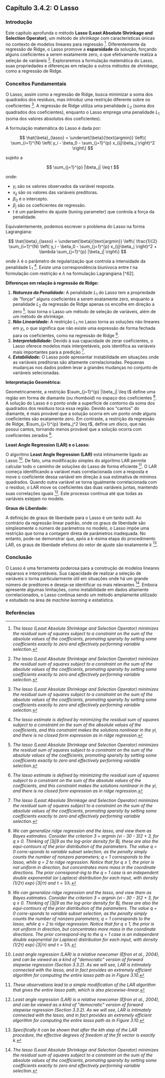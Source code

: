 ## Capítulo 3.4.2: O Lasso

### Introdução

Este capítulo aprofunda o método **Lasso (Least Absolute Shrinkage and Selection Operator)**, um método de *shrinkage* com características únicas no contexto de modelos lineares para regressão [^61]. Diferentemente da regressão de Ridge, o Lasso promove a **esparsidade** da solução, forçando alguns coeficientes a serem exatamente zero, o que efetivamente realiza a seleção de variáveis [^61]. Exploraremos a formulação matemática do Lasso, suas propriedades e diferenças em relação a outros métodos de *shrinkage*, como a regressão de Ridge.

### Conceitos Fundamentais

O Lasso, assim como a regressão de Ridge, busca minimizar a soma dos quadrados dos resíduos, mas introduz uma restrição diferente sobre os coeficientes [^61]. A regressão de Ridge utiliza uma penalidade $L_2$ (soma dos quadrados dos coeficientes), enquanto o Lasso emprega uma penalidade $L_1$ (soma dos valores absolutos dos coeficientes).

A formulação matemática do Lasso é dada por:

$$ \hat{\beta}_{lasso} = \underset{\beta}{\text{argmin}} \left\{ \sum_{i=1}^{N} \left( y_i - \beta_0 - \sum_{j=1}^{p} x_{ij}\beta_j \right)^2 \right\} $$

sujeito a

$$ \sum_{j=1}^{p} |\beta_j| \leq t $$

onde:

*   $y_i$ são os valores observados da variável resposta.
*   $x_{ij}$ são os valores das variáveis preditoras.
*   $\beta_0$ é o intercepto.
*   $\beta_j$ são os coeficientes de regressão.
*   $t$ é um parâmetro de ajuste (tuning parameter) que controla a força da penalidade.

Equivalentemente, podemos escrever o problema do Lasso na forma Lagrangiana:

$$ \hat{\beta}_{lasso} = \underset{\beta}{\text{argmin}} \left\{ \frac{1}{2} \sum_{i=1}^{N} \left( y_i - \beta_0 - \sum_{j=1}^{p} x_{ij}\beta_j \right)^2 + \lambda \sum_{j=1}^{p} |\beta_j| \right\} $$

onde $\lambda$ é o parâmetro de regularização que controla a intensidade da penalidade $L_1$ [^68]. Existe uma correspondência biunívoca entre $t$ na formulação com restrição e $\lambda$ na formulação Lagrangiana [^62].

**Diferenças em relação à regressão de Ridge:**

1.  ***Natureza da Penalidade:*** A penalidade $L_1$ do Lasso tem a propriedade de "forçar" alguns coeficientes a serem exatamente zero, enquanto a penalidade $L_2$ da regressão de Ridge apenas os encolhe em direção a zero [^61]. Isso torna o Lasso um método de seleção de variáveis, além de um método de *shrinkage*.
2.  ***Não Linearidade:*** A restrição $L_1$ no Lasso torna as soluções não lineares em $y_i$, o que significa que não existe uma expressão de forma fechada para os coeficientes, como na regressão de Ridge [^68].
3.  ***Interpretabilidade:*** Devido à sua capacidade de zerar coeficientes, o Lasso oferece modelos mais interpretáveis, pois identifica as variáveis mais importantes para a predição [^61].
4.  ***Estabilidade:*** O Lasso pode apresentar instabilidade em situações onde as variáveis preditoras são altamente correlacionadas. Pequenas mudanças nos dados podem levar a grandes mudanças no conjunto de variáveis selecionadas.

**Interpretação Geométrica:**

Geometricamente, a restrição $\sum_{j=1}^{p} |\beta_j| \leq t$ define uma região em forma de diamante (ou *rhomboid*) no espaço dos coeficientes [^72]. A solução do Lasso é o ponto onde a superfície de contorno da soma dos quadrados dos resíduos toca essa região. Devido aos "cantos" do diamante, é mais provável que a solução ocorra em um ponto onde alguns coeficientes são exatamente zero. Em contraste, a restrição da regressão de Ridge, $\sum_{j=1}^{p} \beta_j^2 \leq t$, define um disco, que não possui cantos, tornando menos provável que a solução ocorra com coeficientes zerados [^72].

**Least Angle Regression (LAR) e o Lasso:**

O algoritmo **Least Angle Regression (LAR)** está intimamente ligado ao Lasso [^74]. De fato, uma modificação simples do algoritmo LAR permite calcular todo o caminho de soluções do Lasso de forma eficiente [^76]. O LAR começa identificando a variável mais correlacionada com a resposta e move o coeficiente dessa variável em direção à sua estimativa de mínimos quadrados. Quando outra variável se torna igualmente correlacionada com o resíduo, o LAR move os coeficientes das duas variáveis juntas, mantendo suas correlações iguais [^74]. Este processo continua até que todas as variáveis estejam no modelo.

**Graus de Liberdade:**

A definição de graus de liberdade para o Lasso é um tanto sutil. Ao contrário da regressão linear padrão, onde os graus de liberdade são simplesmente o número de parâmetros no modelo, o Lasso impõe uma restrição que torna a contagem direta de parâmetros inadequada. No entanto, pode-se demonstrar que, após a *k*-ésima etapa do procedimento LAR, os graus de liberdade efetivos do vetor de ajuste são exatamente *k* [^78].

### Conclusão

O Lasso é uma ferramenta poderosa para a construção de modelos lineares esparsos e interpretáveis. Sua capacidade de realizar a seleção de variáveis o torna particularmente útil em situações onde há um grande número de preditores e deseja-se identificar os mais relevantes [^61]. Embora apresente algumas limitações, como instabilidade em dados altamente correlacionados, o Lasso continua sendo um método amplamente utilizado e estudado na área de *machine learning* e estatística.

### Referências

[^61]:  *The lasso (Least Absolute Shrinkage and Selection Operator) minimizes the residual sum of squares subject to a constraint on the sum of the absolute values of the coefficients, promoting sparsity by setting some coefficients exactly to zero and effectively performing variable selection.*
[^68]:  *The lasso estimate is defined by minimizing the residual sum of squares subject to a constraint on the sum of the absolute values of the coefficients, and this constraint makes the solutions nonlinear in the yi, and there is no closed form expression as in ridge regression.*
[^61]:  *The lasso (Least Absolute Shrinkage and Selection Operator) minimizes the residual sum of squares subject to a constraint on the sum of the absolute values of the coefficients, promoting sparsity by setting some coefficients exactly to zero and effectively performing variable selection.*
[^68]:  *The lasso estimate is defined by minimizing the residual sum of squares subject to a constraint on the sum of the absolute values of the coefficients, and this constraint makes the solutions nonlinear in the yi, and there is no closed form expression as in ridge regression.*
[^61]:  *The lasso (Least Absolute Shrinkage and Selection Operator) minimizes the residual sum of squares subject to a constraint on the sum of the absolute values of the coefficients, promoting sparsity by setting some coefficients exactly to zero and effectively performing variable selection.*
[^72]: *We can generalize ridge regression and the lasso, and view them as Bayes estimates. Consider the criterion 3 = argmin (vi - 30 - 3)2 + 3, for q ≥ 0. Thinking of |3j|9 as the log-prior density for Bj, these are also the equi-contours of the prior distribution of the parameters. The value q = 0 corre-sponds to variable subset selection, as the penalty simply counts the number of nonzero parameters; q = 1 corresponds to the lasso, while q = 2 to ridge regression. Notice that for q ≤ 1, the prior is not uniform in direction, but concentrates more mass in the coordinate directions. The prior correspond-ing to the q = 1 case is an independent double exponential (or Laplace) distribution for each input, with density (1/2т) ехр(-|3|/т) and τ = 1/λ.*
[^74]: *Least angle regression (LAR) is a relative newcomer (Efron et al., 2004), and can be viewed as a kind of "democratic" version of forward stepwise regression (Section 3.3.2). As we will see, LAR is intimately connected with the lasso, and in fact provides an extremely efficient algorithm for computing the entire lasso path as in Figure 3.10.*
[^76]:  *These observations lead to a simple modification of the LAR algorithm that gives the entire lasso path, which is also piecewise-linear.*
[^78]: *Specifically it can be shown that after the kth step of the LAR procedure, the effective degrees of freedom of the fit vector is exactly k.*
<!-- END -->